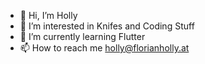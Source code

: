 - 👋 Hi, I’m Holly
- 👀 I’m interested in Knifes and Coding Stuff
- 🌱 I’m currently learning Flutter
- 📫 How to reach me holly@florianholly.at
